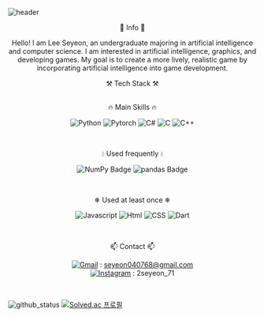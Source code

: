 ![header](https://capsule-render.vercel.app/api?type=waving&&height=200&color=gradient&customColorList=1,10,30&text=Welcome!&&fontColor=FFFFFF&fontAlignY=30&desc=This%20is%20Seyeon%27s%20Github&descAlign=57&descAlignY=50&animation=fadeIn)

<center>
📜 Info 📜

Hello! I am Lee Seyeon, an undergraduate majoring in artificial intelligence and computer science. I am interested in artificial intelligence, graphics, and developing games. My goal is to create a more lively, realistic game by incorporating artificial intelligence into game development.

</center>

<center>
⚒ Tech Stack ⚒ 
<br/>
<br/>

🔥 Main Skills 🔥
        
![Python](https://img.shields.io/badge/Python-3776AB?style=for-the-badge&logo=Python&logoColor=white)
![Pytorch](https://img.shields.io/badge/PyTorch-EE4C2C?style=for-the-badge&logo=pytorch&logoColor=white)
![C#](https://img.shields.io/badge/C%23-280068?style=for-the-badge&logo=CSharp&logoColor=white)
![C](https://img.shields.io/badge/C-A8B9CC?style=for-the-badge&logo=C&logoColor=white)
![C++](https://img.shields.io/badge/C%2B%2B-00599C?style=for-the-badge&logo=c%2B%2B&logoColor=white)

<br/>

💧 Used frequently 💧

![NumPy Badge](https://img.shields.io/badge/NumPy-013243?logo=numpy&logoColor=fff&style=for-the-badge)
![pandas Badge](https://img.shields.io/badge/pandas-150458?logo=pandas&logoColor=fff&style=for-the-badge)


<br/>

❄ Used at least once ❄

![Javascript](https://img.shields.io/badge/javascript-F7DF1E?style=for-the-badge&logo=javascript&logoColor=black)
![Html](https://img.shields.io/badge/html-E34F26?style=for-the-badge&logo=html5&logoColor=white)
![CSS](https://img.shields.io/badge/css-1572B6?style=for-the-badge&logo=css3&logoColor=white)
![Dart](https://img.shields.io/badge/Dart-0075BA?style=for-the-badge&logo=Dart&logoColor=white)

<br/>

📫 Contact 📫

[![Gmail](https://img.shields.io/badge/Gmail-D14836?style=for-the-badge&logo=gmail&logoColor=white)](mailto:seyeon040768@gmail.com) : seyeon040768@gmail.com
<br/>
[![Instagram](https://img.shields.io/badge/Instagram-E4405F?style=for-the-badge&logo=instagram&logoColor=white)](https://www.instagram.com/2seyeon_71/) : 2seyeon_71

</center>
<br/>

![github_status](https://github-readme-stats-git-masterrstaa-rickstaa.vercel.app/api?username=seyeon040768)
[![Solved.ac
프로필](http://mazassumnida.wtf/api/v2/generate_badge?boj=seyeon0407)](https://solved.ac/seyeon0407)
